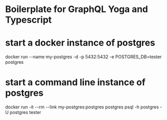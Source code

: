 # Boilerplate for GraphQL Yoga and Typescript

# start a docker instance of postgres

docker run --name my-postgres -d -p 5432:5432 -e POSTGRES_DB=tester postgres

# start a command line instance of postgres

docker run -it --rm --link my-postgres:postgres postgres psql -h postgres -U postgres tester
